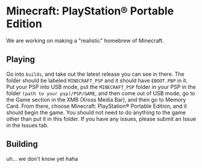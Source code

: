 # Minecraft: PlayStation® Portable Edition
We are working on making a "realistic" homebrew of Minecraft.
## Playing
Go into ```builds```, and take out the latest release you can see in there. The folder should be labeled ```MINECRAFT_PSP``` and it should have ```EBOOT.PBP``` in it. Put your PSP into USB mode, put the ```MINECRAFT_PSP``` folder in your PSP in the folder ```(path to your psp)/PSP/GAME```, and then come out of USB mode, go to the Game section in the XMB (Xross Media Bar), and then go to Memory Card. From there, choose Minecraft: PlayStation® Portable Edition, and it should begin the game. You should not need to do anything to the game other than put it in this folder. If you have any issues, please submit an Issue in the Issues tab.
## Building
uh... we don't know yet haha

